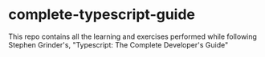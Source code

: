 # complete-typescript-guide
This repo contains all the learning and exercises performed while following Stephen Grinder's, "Typescript: The Complete Developer's Guide"
